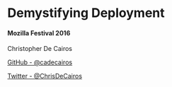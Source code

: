 
# Demystifying Deployment

#### Mozilla Festival 2016

Christopher De Cairos

[GitHub - @cadecairos](https://github.com/cadecairos)

[Twitter - @ChrisDeCairos](https://twitter.com/ChrisDeCairos)
